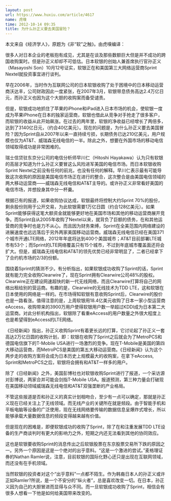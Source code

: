 ```yaml
---
layout: post
url: https://www.huxiu.com/article/4617
name: 虎嗅
time: 2012-10-14 09:35
title: 为什么孙正义要去美国冒险？
---
```

本文来自《经济学人》，原题为《非“软”之触》。由虎嗅编译：

很多人对日本企业的老板抱有成见，尤其是在谈及那些数额巨大但是并不成功的跨国收购案时。但是孙正义却却不可低估。日本软银的创始人兼首席执行官孙正义（Masayoshi Son）10月12号证实，软银正在和美国第三大网络运营商Sprint Nextel就投资事宜进行谈判。

早在2006年，当时作为互联网公司的日本软银收购了处于困境中的日本移动运营商沃达丰，公司财政因此一度紧张，在2007年3月，软银带息债务高达2.4万亿日元，而孙正义也因为这个大胆的收购案而备受谴责。

但是，软银成功地抓住了苹果的iPhone和iPad进入日本市场的机会，使软银一度成为苹果iPhone在日本的独家运营商，软银也借此从竞争对手抢走了很多客户，而软银的收益从此开始飙涨。在过去的两年里，软银的净收益已经增长了两倍多，达到了3140亿日元，（约合40亿美元）。现在的问题是，为什么孙正义要去美国冒险？因为Sprint自从2007年以来一直持续亏损，长期债务已达210亿美元，用户规模也仅为AT&T、威瑞森无线电信的一半。除此之外，想要在外国市场的移动电信领域取得成功是非常困难的。

瑞士信贷驻东京分公司的电信分析师早川仁（Hitoshi Hayakawa）认为只有软银的高层才知道为什么孙正义要冒这么风险进军美国的电信市场。而日本软银收购Sprint Nextel之前没有任何的前兆，也没有任何的解释。早川仁表示最有可能导致这次收购的原因是美国电信市场正在进行的整合，这次整合是由美国电信领域的两大移动运营商——威瑞森无线电信和AT&T主导的。或许孙正义非常看好美国的电信市场，并想投身其中分一杯羹。

根据已有的报道，如果收购协议达成，软银最终将控制大约Sprint 70%的股份，剩余股份则用于公开交易，为此软银需要1万亿日圆（约合128亿美元）。如果Sprint能够获得这笔大额资金就能够更好地在美国市场和其他的移动运营商展开竞争。而Sprint自从2005年收购了Nextel以来，就背负了巨额的债务，在和其他运营商的竞争时也是力不从心。而且因为财务束缚，Sprint在全美范围内网络建设的进展速度也远远落后于另外两家美国移动运营商。威瑞森无线电信已经在美国371个城市开通LTE网络，2012年年底将达到400个美国城市；AT&T目前部署LTE城市有53个；而Sprint的LTE网络覆盖只有15个城市，不过到年底城市覆盖面还将会扩大。但是，威瑞森无线电信和AT&T的领先优势已经非常明显了，二者已经拿下了合约机市场的2/3的份额。

围绕着Sprint的猜测不少。有分析指出，如果软银成功收购了Sprint的话，Sprint就有能力完全收购Clearwire了，现在Sprint拥有Clearwire公司48%的股权。Clearwire正在建设网速超快的新一代无线网络，而且Clearwire打算将自己的网络出租给别的营运商。有趣的是，Clearwire的无线技术为TDD LTE，这和软银在日本使用的网络是一样的。在市场得知软银有意收购Sprint后，Clearwire的股价也是一路看涨。值得注意的是，上周软银用18.4亿美元收购了日本一家小型运营商eAccess，收购带来的3900万用户使得软银用户数一举超过KDDI成为日本第二大运营商。对此分析机构指出，软银除了看重eAccess的用户数量之外很大程度上也是希望得到eAccess的LTE网络。

《日经新闻》指出，孙正义收购Sprint有着更长远的打算，它讨论起了孙正义一套高达2万亿日圆的收购计划，即：软银在收购了Sprint之后就会为了MetroPCS和德国电信旗下的T-Mobile USA进行一场激烈的竞争。现在T-Mobile是美国的第四大移动运营商，而MetroPCS是美国的第五大移动运营商。《日经新闻》认为这个两步走的收购方案将会成为日本历史上规模最大的收购案，在拿下eAccess, Sprint和MetroPCS之后，软银将会拥有和AT&T一样多的用户。

除了《日经新闻》之外，美国彭博社也对软银收购Sprint进行了报道，一个采访源对彭博说，两家合并可能会剑指T-Mobile USA。报道预测，第三种力量会打破现在美国移动领域威瑞森无线电信和AT&T双强垄断的产业格局。

不管这些报道是否和孙正义的真实计划相吻合，至少有一点可以确定，那就是孙正义现在已经关注上了无线领域。而无线产业的关键所在就是频段。由于智能手机和平板电脑等设备的广泛使用，现在无线网络要传输的数据信息呈爆炸式增长，所以能够承载大量数据信息的频段变得越来越有价值。

但是现在的困难是，即便软银成功的收购了Sprint，除了在和注重发展TDD LTE设备的生产商谈判时有更大的影响力之外，短期之内还无法看到其他的协同效应。

这也是软银要收购Sprint的消息传出之后软银股票在东京股票交易所下跌的原因之一。另外一个原因是这是一个绝对的出乎意料。“这是一个激进的尝试。”麦格理证券的Nathan Ramler说，注意，目前软银的国际化野心还只是出现在互联网领域，而还没有在手机领域。

当然软银的投资者对这个“出乎意料”一点都不陌生。作为韩裔日本人的孙正义或许正如Ramler?所说，是一个不安分的“纵火者”，总是喜欢改变一切。在日本，孙正义因为自己的大胆冒进而显得与众不同。而一旦软银成功收购了Sprint，相信会有很多人想看一下他是如何给美国带来改变的。

